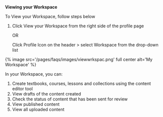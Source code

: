 **Viewing your Workspace**

To View your Workspace, follow steps below
	
1. Click View your Workspace from the right side of the profile page 
				
	OR
                
	Click Profile Icon on the header > select Workspace from the drop-down list

{% image src='/pages/faqs/images/viewwrkspac.png' full center alt='My Workspace' %}

In your Workspace, you can:
1. Create textbooks, courses, lessons and collections using the content editor tool
2. View drafts of the content created
3. Check the status of content that has been sent for review
4. View published content
5. View all uploaded content
